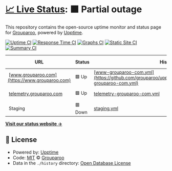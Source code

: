 # [📈 Live Status](https://status.grouparoo.com): <!--live status--> **🟧 Partial outage**

This repository contains the open-source uptime monitor and status page for [Grouparoo](www.grouparoo.com), powered by [Upptime](https://github.com/upptime/upptime).

[![Uptime CI](https://github.com/grouparoo/upptime/workflows/Uptime%20CI/badge.svg)](https://github.com/upptime/upptime/actions?query=workflow%3A%22Uptime+CI%22)
[![Response Time CI](https://github.com/grouparoo/upptime/workflows/Response%20Time%20CI/badge.svg)](https://github.com/upptime/upptime/actions?query=workflow%3A%22Response+Time+CI%22)
[![Graphs CI](https://github.com/grouparoo/upptime/workflows/Graphs%20CI/badge.svg)](https://github.com/upptime/upptime/actions?query=workflow%3A%22Graphs+CI%22)
[![Static Site CI](https://github.com/grouparoo/upptime/workflows/Static%20Site%20CI/badge.svg)](https://github.com/upptime/upptime/actions?query=workflow%3A%22Static+Site+CI%22)
[![Summary CI](https://github.com/grouparoo/upptime/workflows/Summary%20CI/badge.svg)](https://github.com/upptime/upptime/actions?query=workflow%3A%22Summary+CI%22)

<!--start: status pages-->
<!-- This summary is generated by Upptime (https://github.com/upptime/upptime) -->
<!-- Do not edit this manually, your changes will be overwritten -->
<!-- prettier-ignore -->
| URL | Status | History | Response Time | Uptime |
| --- | ------ | ------- | ------------- | ------ |
| <img alt="" src="https://www.grouparoo.com/favicon/favicon-196x196.png" height="13"> [www.grouparoo.com](https://www.grouparoo.com) | 🟩 Up | [www-grouparoo-com.yml](https://github.com/grouparoo/upptime/commits/HEAD/history/www-grouparoo-com.yml) | <details><summary><img alt="Response time graph" src="./graphs/www-grouparoo-com/response-time-week.png" height="20"> 327ms</summary><br><a href="https://status.grouparoo.com/history/www-grouparoo-com"><img alt="Response time 247" src="https://img.shields.io/endpoint?url=https%3A%2F%2Fraw.githubusercontent.com%2Fgrouparoo%2Fupptime%2FHEAD%2Fapi%2Fwww-grouparoo-com%2Fresponse-time.json"></a><br><a href="https://status.grouparoo.com/history/www-grouparoo-com"><img alt="24-hour response time 488" src="https://img.shields.io/endpoint?url=https%3A%2F%2Fraw.githubusercontent.com%2Fgrouparoo%2Fupptime%2FHEAD%2Fapi%2Fwww-grouparoo-com%2Fresponse-time-day.json"></a><br><a href="https://status.grouparoo.com/history/www-grouparoo-com"><img alt="7-day response time 327" src="https://img.shields.io/endpoint?url=https%3A%2F%2Fraw.githubusercontent.com%2Fgrouparoo%2Fupptime%2FHEAD%2Fapi%2Fwww-grouparoo-com%2Fresponse-time-week.json"></a><br><a href="https://status.grouparoo.com/history/www-grouparoo-com"><img alt="30-day response time 247" src="https://img.shields.io/endpoint?url=https%3A%2F%2Fraw.githubusercontent.com%2Fgrouparoo%2Fupptime%2FHEAD%2Fapi%2Fwww-grouparoo-com%2Fresponse-time-month.json"></a><br><a href="https://status.grouparoo.com/history/www-grouparoo-com"><img alt="1-year response time 247" src="https://img.shields.io/endpoint?url=https%3A%2F%2Fraw.githubusercontent.com%2Fgrouparoo%2Fupptime%2FHEAD%2Fapi%2Fwww-grouparoo-com%2Fresponse-time-year.json"></a></details> | <details><summary><a href="https://status.grouparoo.com/history/www-grouparoo-com">100.00%</a></summary><a href="https://status.grouparoo.com/history/www-grouparoo-com"><img alt="All-time uptime 100.00%" src="https://img.shields.io/endpoint?url=https%3A%2F%2Fraw.githubusercontent.com%2Fgrouparoo%2Fupptime%2FHEAD%2Fapi%2Fwww-grouparoo-com%2Fuptime.json"></a><br><a href="https://status.grouparoo.com/history/www-grouparoo-com"><img alt="24-hour uptime 100.00%" src="https://img.shields.io/endpoint?url=https%3A%2F%2Fraw.githubusercontent.com%2Fgrouparoo%2Fupptime%2FHEAD%2Fapi%2Fwww-grouparoo-com%2Fuptime-day.json"></a><br><a href="https://status.grouparoo.com/history/www-grouparoo-com"><img alt="7-day uptime 100.00%" src="https://img.shields.io/endpoint?url=https%3A%2F%2Fraw.githubusercontent.com%2Fgrouparoo%2Fupptime%2FHEAD%2Fapi%2Fwww-grouparoo-com%2Fuptime-week.json"></a><br><a href="https://status.grouparoo.com/history/www-grouparoo-com"><img alt="30-day uptime 100.00%" src="https://img.shields.io/endpoint?url=https%3A%2F%2Fraw.githubusercontent.com%2Fgrouparoo%2Fupptime%2FHEAD%2Fapi%2Fwww-grouparoo-com%2Fuptime-month.json"></a><br><a href="https://status.grouparoo.com/history/www-grouparoo-com"><img alt="1-year uptime 100.00%" src="https://img.shields.io/endpoint?url=https%3A%2F%2Fraw.githubusercontent.com%2Fgrouparoo%2Fupptime%2FHEAD%2Fapi%2Fwww-grouparoo-com%2Fuptime-year.json"></a></details>
| <img alt="" src="https://www.grouparoo.com/favicon/favicon-196x196.png" height="13"> [telemetry.grouparoo.com](https://telemetry.grouparoo.com) | 🟩 Up | [telemetry-grouparoo-com.yml](https://github.com/grouparoo/upptime/commits/HEAD/history/telemetry-grouparoo-com.yml) | <details><summary><img alt="Response time graph" src="./graphs/telemetry-grouparoo-com/response-time-week.png" height="20"> 209ms</summary><br><a href="https://status.grouparoo.com/history/telemetry-grouparoo-com"><img alt="Response time 175" src="https://img.shields.io/endpoint?url=https%3A%2F%2Fraw.githubusercontent.com%2Fgrouparoo%2Fupptime%2FHEAD%2Fapi%2Ftelemetry-grouparoo-com%2Fresponse-time.json"></a><br><a href="https://status.grouparoo.com/history/telemetry-grouparoo-com"><img alt="24-hour response time 253" src="https://img.shields.io/endpoint?url=https%3A%2F%2Fraw.githubusercontent.com%2Fgrouparoo%2Fupptime%2FHEAD%2Fapi%2Ftelemetry-grouparoo-com%2Fresponse-time-day.json"></a><br><a href="https://status.grouparoo.com/history/telemetry-grouparoo-com"><img alt="7-day response time 209" src="https://img.shields.io/endpoint?url=https%3A%2F%2Fraw.githubusercontent.com%2Fgrouparoo%2Fupptime%2FHEAD%2Fapi%2Ftelemetry-grouparoo-com%2Fresponse-time-week.json"></a><br><a href="https://status.grouparoo.com/history/telemetry-grouparoo-com"><img alt="30-day response time 175" src="https://img.shields.io/endpoint?url=https%3A%2F%2Fraw.githubusercontent.com%2Fgrouparoo%2Fupptime%2FHEAD%2Fapi%2Ftelemetry-grouparoo-com%2Fresponse-time-month.json"></a><br><a href="https://status.grouparoo.com/history/telemetry-grouparoo-com"><img alt="1-year response time 175" src="https://img.shields.io/endpoint?url=https%3A%2F%2Fraw.githubusercontent.com%2Fgrouparoo%2Fupptime%2FHEAD%2Fapi%2Ftelemetry-grouparoo-com%2Fresponse-time-year.json"></a></details> | <details><summary><a href="https://status.grouparoo.com/history/telemetry-grouparoo-com">100.00%</a></summary><a href="https://status.grouparoo.com/history/telemetry-grouparoo-com"><img alt="All-time uptime 100.00%" src="https://img.shields.io/endpoint?url=https%3A%2F%2Fraw.githubusercontent.com%2Fgrouparoo%2Fupptime%2FHEAD%2Fapi%2Ftelemetry-grouparoo-com%2Fuptime.json"></a><br><a href="https://status.grouparoo.com/history/telemetry-grouparoo-com"><img alt="24-hour uptime 100.00%" src="https://img.shields.io/endpoint?url=https%3A%2F%2Fraw.githubusercontent.com%2Fgrouparoo%2Fupptime%2FHEAD%2Fapi%2Ftelemetry-grouparoo-com%2Fuptime-day.json"></a><br><a href="https://status.grouparoo.com/history/telemetry-grouparoo-com"><img alt="7-day uptime 100.00%" src="https://img.shields.io/endpoint?url=https%3A%2F%2Fraw.githubusercontent.com%2Fgrouparoo%2Fupptime%2FHEAD%2Fapi%2Ftelemetry-grouparoo-com%2Fuptime-week.json"></a><br><a href="https://status.grouparoo.com/history/telemetry-grouparoo-com"><img alt="30-day uptime 100.00%" src="https://img.shields.io/endpoint?url=https%3A%2F%2Fraw.githubusercontent.com%2Fgrouparoo%2Fupptime%2FHEAD%2Fapi%2Ftelemetry-grouparoo-com%2Fuptime-month.json"></a><br><a href="https://status.grouparoo.com/history/telemetry-grouparoo-com"><img alt="1-year uptime 100.00%" src="https://img.shields.io/endpoint?url=https%3A%2F%2Fraw.githubusercontent.com%2Fgrouparoo%2Fupptime%2FHEAD%2Fapi%2Ftelemetry-grouparoo-com%2Fuptime-year.json"></a></details>
| <img alt="" src="https://www.grouparoo.com/favicon/favicon-196x196.png" height="13"> Staging | 🟥 Down | [staging.yml](https://github.com/grouparoo/upptime/commits/HEAD/history/staging.yml) | <details><summary><img alt="Response time graph" src="./graphs/staging/response-time-week.png" height="20"> 225ms</summary><br><a href="https://status.grouparoo.com/history/staging"><img alt="Response time 204" src="https://img.shields.io/endpoint?url=https%3A%2F%2Fraw.githubusercontent.com%2Fgrouparoo%2Fupptime%2FHEAD%2Fapi%2Fstaging%2Fresponse-time.json"></a><br><a href="https://status.grouparoo.com/history/staging"><img alt="24-hour response time 272" src="https://img.shields.io/endpoint?url=https%3A%2F%2Fraw.githubusercontent.com%2Fgrouparoo%2Fupptime%2FHEAD%2Fapi%2Fstaging%2Fresponse-time-day.json"></a><br><a href="https://status.grouparoo.com/history/staging"><img alt="7-day response time 225" src="https://img.shields.io/endpoint?url=https%3A%2F%2Fraw.githubusercontent.com%2Fgrouparoo%2Fupptime%2FHEAD%2Fapi%2Fstaging%2Fresponse-time-week.json"></a><br><a href="https://status.grouparoo.com/history/staging"><img alt="30-day response time 204" src="https://img.shields.io/endpoint?url=https%3A%2F%2Fraw.githubusercontent.com%2Fgrouparoo%2Fupptime%2FHEAD%2Fapi%2Fstaging%2Fresponse-time-month.json"></a><br><a href="https://status.grouparoo.com/history/staging"><img alt="1-year response time 204" src="https://img.shields.io/endpoint?url=https%3A%2F%2Fraw.githubusercontent.com%2Fgrouparoo%2Fupptime%2FHEAD%2Fapi%2Fstaging%2Fresponse-time-year.json"></a></details> | <details><summary><a href="https://status.grouparoo.com/history/staging">100.00%</a></summary><a href="https://status.grouparoo.com/history/staging"><img alt="All-time uptime 100.00%" src="https://img.shields.io/endpoint?url=https%3A%2F%2Fraw.githubusercontent.com%2Fgrouparoo%2Fupptime%2FHEAD%2Fapi%2Fstaging%2Fuptime.json"></a><br><a href="https://status.grouparoo.com/history/staging"><img alt="24-hour uptime 99.99%" src="https://img.shields.io/endpoint?url=https%3A%2F%2Fraw.githubusercontent.com%2Fgrouparoo%2Fupptime%2FHEAD%2Fapi%2Fstaging%2Fuptime-day.json"></a><br><a href="https://status.grouparoo.com/history/staging"><img alt="7-day uptime 100.00%" src="https://img.shields.io/endpoint?url=https%3A%2F%2Fraw.githubusercontent.com%2Fgrouparoo%2Fupptime%2FHEAD%2Fapi%2Fstaging%2Fuptime-week.json"></a><br><a href="https://status.grouparoo.com/history/staging"><img alt="30-day uptime 100.00%" src="https://img.shields.io/endpoint?url=https%3A%2F%2Fraw.githubusercontent.com%2Fgrouparoo%2Fupptime%2FHEAD%2Fapi%2Fstaging%2Fuptime-month.json"></a><br><a href="https://status.grouparoo.com/history/staging"><img alt="1-year uptime 100.00%" src="https://img.shields.io/endpoint?url=https%3A%2F%2Fraw.githubusercontent.com%2Fgrouparoo%2Fupptime%2FHEAD%2Fapi%2Fstaging%2Fuptime-year.json"></a></details>

<!--end: status pages-->

[**Visit our status website →**](https://status.grouparoo.com)

## 📄 License

- Powered by: [Upptime](https://github.com/upptime/upptime)
- Code: [MIT](./LICENSE) © [Grouparoo](https://www.grouparoo.com)
- Data in the `./history` directory: [Open Database License](https://opendatacommons.org/licenses/odbl/1-0/)
